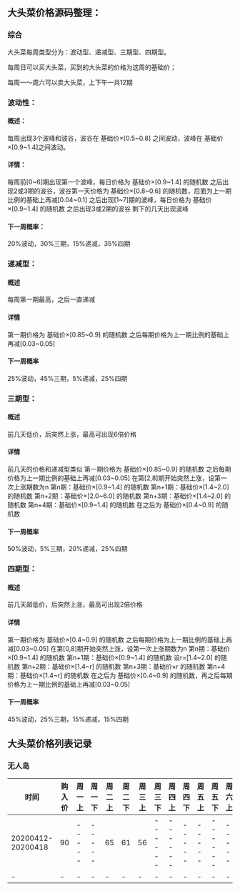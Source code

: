 ## 大头菜价格源码整理：

### 综合

大头菜每周类型分为：波动型、递减型、三期型、四期型。

每周日可以买大头菜，买到的大头菜的价格为这周的基础价；

每周一～周六可以卖大头菜，上下午一共12期

### 波动性：

#### 概述：

每周出现3个波峰和波谷，波谷在 基础价×[0.5~0.8] 之间波动，波峰在 基础价×[0.9~1.4]之间波动。

#### 详情：

每周前[0~6]期出现第一个波峰，每日价格为 基础价×[0.9~1.4] 的随机数
之后出现2或3期的波谷，波谷第一天价格为 基础价×[0.8~0.6] 的随机数，后面为上一期比例的基础上再减[0.04~0.1]
之后出现[1~7]期的波峰，每日价格为 基础价×[0.9~1.4] 的随机数
之后出现3或2期的波谷
剩下的几天出现波峰

#### 下一周概率：

20%波动，30%三期，15%递减，35%四期


### 递减型：

#### 概述

每周第一期最高，之后一直递减

#### 详情

第一期价格为 基础价×[0.85~0.9] 的随机数
之后每期价格为上一期比例的基础上再减[0.03~0.05]

#### 下一周概率

25%波动，45%三期，5%递减，25%四期

### 三期型：

#### 概述

前几天低价，后突然上涨，最高可出现6倍价格

#### 详情

前几天的价格和递减型类似
第一期价格为 基础价×[0.85~0.9] 的随机数
之后每期价格为上一期比例的基础上再减[0.03~0.05]
在第[2,8]期开始突然上涨，设第一次上涨期数为n
第n期：基础价×[0.9~1.4] 的随机数
第n+1期：基础价×[1.4~2.0] 的随机数
第n+2期：基础价×[2.0~6.0] 的随机数
第n+3期：基础价×[1.4~2.0] 的随机数
第n+4期：基础价×[0.9~1.4] 的随机数
在之后为 基础价×[0.4~0.9] 的随机数

#### 下一周概率

50%波动，5%三期，20%递减，25%四期

### 四期型：

#### 概述

前几天超低价，后突然上涨，最高可出现2倍价格

#### 详情

第一期价格为 基础价×[0.4~0.9] 的随机数
之后每期价格为上一期比例的基础上再减[0.03~0.05]
在第[0,8]期开始突然上涨，设第一次上涨期数为n
第n期：基础价×[0.9~1.4] 的随机数
第n+1期：基础价×[0.9~1.4] 的随机数
设r=[1.4~2.0] 的随机数
第n+2期：基础价×[1.4~r] 的随机数
第n+3期：基础价×r 的随机数
第n+4期：基础价×[1.4~r] 的随机数
在之后为 基础价×[0.4~0.9] 的随机数，再之后每期价格为上一期比例的基础上再减[0.03~0.05]

#### 下一周概率

45%波动，25%三期，15%递减，15%四期

## 大头菜价格列表记录

### 无人岛

|时间|购入价|周一上|周一下|周二上|周二下|周三上|周三下|周四上|周四下|周五上|周五下|周六上|周六下|
|----|------|-----|-----|------|-----|-----|------|------|-----|-----|------|-----|------|
|20200412-20200418|90|-----|-----|65|61|56|------|------|-----|-----|------|-----|------|
|-|-|-|-|-|-|-|-|-|-|-|-|-|-|
